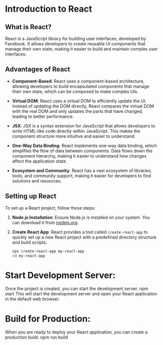 # Introduction to React

## What is React?

React is a JavaScript library for building user interfaces, developed by Facebook. It allows developers to create reusable UI components that manage their own state, making it easier to build and maintain complex user interfaces.

## Advantages of React

- **Component-Based**: React uses a component-based architecture, allowing developers to build encapsulated components that manage their own state, which can be composed to make complex UIs.

- **Virtual DOM**: React uses a virtual DOM to efficiently update the UI. Instead of updating the DOM directly, React compares the virtual DOM with the real DOM and only updates the parts that have changed, leading to better performance.

- **JSX**: JSX is a syntax extension for JavaScript that allows developers to write HTML-like code directly within JavaScript. This makes the component structure more intuitive and easier to understand.

- **One-Way Data Binding**: React implements one-way data binding, which simplifies the flow of data between components. Data flows down the component hierarchy, making it easier to understand how changes affect the application state.

- **Ecosystem and Community**: React has a vast ecosystem of libraries, tools, and community support, making it easier for developers to find solutions and resources.

## Setting up React

To set up a React project, follow these steps:

1. **Node.js Installation**: Ensure Node.js is installed on your system. You can download it from [nodejs.org](https://nodejs.org/).

2. **Create React App**: React provides a tool called `create-react-app` to quickly set up a new React project with a predefined directory structure and build scripts.

   ```bash
   npx create-react-app my-react-app
   cd my-react-app
 # Start Development Server:
Once the project is created, you can start the development server.
npm start
This will start the development server and open your React application in the default web browser.

# Build for Production:
When you are ready to deploy your React application, you can create a production build.
npm run build
